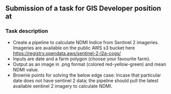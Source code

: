 ## Submission of a task for GIS Developer position at


### Task description
- Create a pipeline to calculate NDMI Indice from Sentinel 2 imageries. Imageries are available on the public AWS s3 bucket here https://registry.opendata.aws/sentinel-2-l2a-cogs/
- Inputs are date and a farm polygon (choose your favourite farm).
- Output as an image in .png format (colored red-yellow-green) and mean NDMI value.
- Brownie points for solving the below edge case: Incase that particular date does not have sentinel 2 data; the pipeline should pull the latest available sentinel 2 imagery to calculate NDMI.
